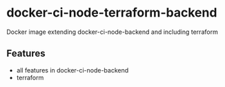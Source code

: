 # docker-ci-node-terraform-backend

Docker image extending docker-ci-node-backend and including terraform

## Features

- all features in docker-ci-node-backend
- terraform
